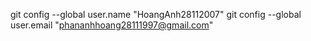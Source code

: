 git config --global user.name "HoangAnh28112007"
git config --global user.email  "phananhhoang28111997@gmail.com"